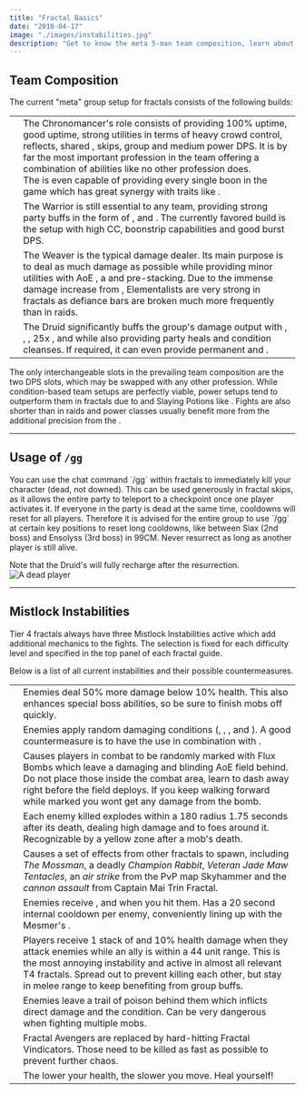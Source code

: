 ```yaml
---
title: "Fractal Basics"
date: "2018-04-17"
image: "./images/instabilities.jpg"
description: "Get to know the meta 5-man team composition, learn about the /gg command and Mistlock Instabilities."
---
```


## Team Composition

The current "meta" group setup for fractals consists of the following builds:

|                                       |                                                                                                                                                                                                                                                                                                                                                                                                                                                                                                                                                                                                                                                               |
| ------------------------------------- | ------------------------------------------------------------------------------------------------------------------------------------------------------------------------------------------------------------------------------------------------------------------------------------------------------------------------------------------------------------------------------------------------------------------------------------------------------------------------------------------------------------------------------------------------------------------------------------------------------------------------------------------------------------- |
| <Specialization name="chronomancer"/> | The Chronomancer's role consists of providing 100% <Boon name="quickness"/> uptime, good <Boon name="alacrity"/> uptime, strong utilities in terms of heavy crowd control, reflects, shared <Boon name="aegis"/>, <Skill id="10197" profession="mesmer"/> skips, group <Effect name="stealth"/> and medium power DPS. It is by far the most important profession in the team offering a combination of abilities like no other profession does.<br/>The <Specialization name="chronomancer" prefix="boon"/> is even capable of providing every single boon in the game which has great synergy with traits like <Trait id="1511" profession="elementalist"/>. |
| <Specialization name="warrior"/>      | The Warrior is still essential to any team, providing strong party buffs in the form of <Skill id="14405" profession="warrior"/>, <Skill id="14407" profession="warrior"/> and <Trait id="1482" profession="warrior"/>. The currently favored build is the <Specialization prefix="banner" name="warrior"/> setup with high CC, boonstrip capabilities and good burst DPS.                                                                                                                                                                                                                                                                                        |
| <Specialization name="weaver"/>       | The Weaver is the typical damage dealer. Its main purpose is to deal as much damage as possible while providing minor utilities with AoE <Condition name="blind"/>, a <Skill id="5536" profession="elementalist"/> and <Boon name="might"/> pre-stacking. Due to the immense damage increase from <Trait id="1502" profession="elementalist"/>, Elementalists are very strong in fractals as defiance bars are broken much more frequently than in raids.                                                                                                                                                                                                     |
| <Specialization name="druid"/>        | The Druid significantly buffs the group's damage output with <Skill id="12493" profession="ranger"/>, <Skill id="12497" profession="ranger"/>, <Skill id="31582" profession="ranger"/>, 25x <Boon name="might"/>, <Boon name="fury"/> and <Trait id="1016" profession="ranger"/> while also providing party heals and condition cleanses. If required, it can even provide permanent <Boon name="protection"/> and <Boon name="stability"/>.                                                                                                                                                                                                                  |

The only interchangeable slots in the prevailing team composition are the two DPS slots, which may be swapped with any other profession. While condition-based team setups are perfectly viable, power setups tend to outperform them in fractals due to <Item id="24868"/> and Slaying Potions like <Item id="50082"/>. Fights are also shorter than in raids and power classes usually benefit more from the additional precision from the <Item id="79722"/>.

---

## Usage of `/gg`

<Grid>
<Column>
You can use the chat command `/gg` within fractals to immediately kill your character (dead, not downed). This can be used generously in fractal skips, as it allows the entire party to teleport to a checkpoint once one player activates it.
If everyone in the party is dead at the same time, cooldowns will reset for all players. Therefore it is advised for the entire group to use `/gg` at certain key positions to reset long cooldowns, like between Siax (2nd boss) and Ensolyss (3rd boss) in 99CM. Never resurrect as long as another player is still alive.

Note that the Druid's <Skill id="31869"/> will fully recharge after the resurrection.
</Column>
<Column width="6" compact>
<Image src="./images/gg.jpg" title="A dead player" compact/>
</Column>
</Grid>

---

## Mistlock Instabilities

Tier 4 fractals always have three Mistlock Instabilities active which add additional mechanics to the fights. The selection is fixed for each difficulty level and specified in the top panel of each fractal guide.

Below is a list of all current instabilities and their possible countermeasures.

|                                           |                                                                                                                                                                                                                                                                                                                                       |
| ----------------------------------------- | ------------------------------------------------------------------------------------------------------------------------------------------------------------------------------------------------------------------------------------------------------------------------------------------------------------------------------------- |
| <Instability name="Adrenaline Rush"/>     | Enemies deal 50% more damage below 10% health. This also enhances special boss abilities, so be sure to finish mobs off quickly.                                                                                                                                                                                                      |
| <Instability name="Afflicted"/>           | Enemies apply random damaging conditions (<Condition name="bleeding"/>, <Condition name="burning"/>, <Condition name="confusion"/>, <Condition name="poison"/> and <Condition name="torment"/>). A good countermeasure is to have the <Specialization name="druid"/> use <Skill id="12489"/> in combination with <Trait id="1075"/>.  |
| <Instability name="Flux Bomb"/>           | Causes players in combat to be randomly marked with Flux Bombs which leave a damaging and blinding AoE field behind. Do not place those inside the combat area, learn to dash away right before the field deploys. If you keep walking forward while marked you wont get any damage from the bomb.                                    |
| <Instability name="Last Laugh"/>          | Each enemy killed explodes within a 180 radius 1.75 seconds after its death, dealing high damage and <Control name="launch"/> to foes around it. Recognizable by a yellow zone after a mob's death.                                                                                                                                   |
| <Instability name="Mists Convergence"/>   | Causes a set of effects from other fractals to spawn, including _The Mossman_, a deadly _Champion Rabbit_, _Veteran Jade Maw Tentacles_, an _air strike_ from the PvP map Skyhammer and the _cannon assault_ from Captain Mai Trin Fractal.                                                                                           |
| <Instability name="No Pain, No Gain"/>    | Enemies receive <Boon name="protection"/>, <Boon name="might"/> and <Boon name="fury"/> when you hit them. Has a 20 second internal cooldown per enemy, conveniently lining up with the Mesmer's <Skill id="10267"/>.                                                                                                                 |
| <Instability name="Social Awkwardness"/>  | Players receive 1 stack of <Effect name="agony"/> and 10% health damage when they attack enemies while an ally is within a 44 unit range. This is the most annoying instability and active in almost all relevant T4 fractals. Spread out to prevent killing each other, but stay in melee range to keep benefiting from group buffs. |
| <Instability name="Toxic Trail"/>         | Enemies leave a trail of poison behind them which inflicts direct damage and the <Condition name="poison"/> condition. Can be very dangerous when fighting multiple mobs.                                                                                                                                                             |
| <Instability name="Fractal Vindicators"/> | Fractal Avengers are replaced by hard-hitting Fractal Vindicators. Those need to be killed as fast as possible to prevent further chaos.                                                                                                                                                                                              |
| <Instability name="Hamstrung"/>           | The lower your health, the slower you move. Heal yourself!                                                                                                                                                                                                                                                                            |
